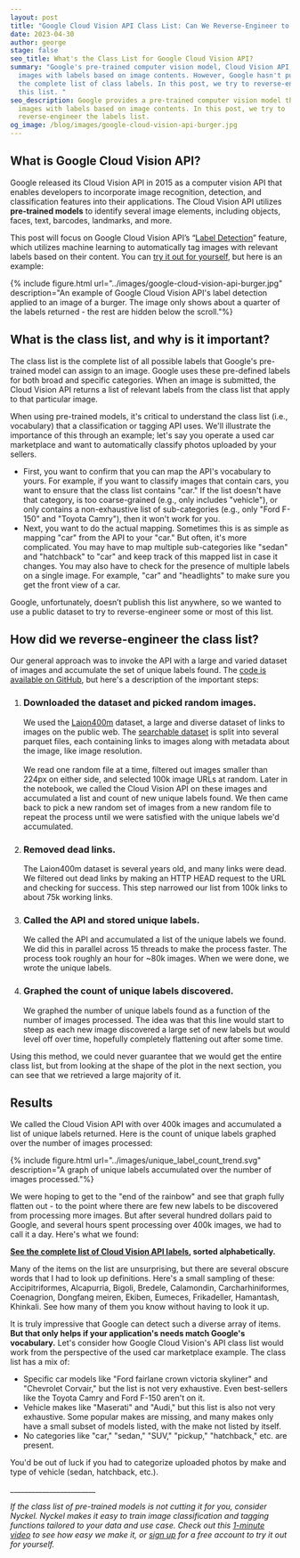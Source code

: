 ```yaml
---
layout: post
title: "Google Cloud Vision API Class List: Can We Reverse-Engineer to Find the List?"
date: 2023-04-30
author: george
stage: false
seo_title: What's the Class List for Google Cloud Vision API?
summary: "Google's pre-trained computer vision model, Cloud Vision API, tags
  images with labels based on image contents. However, Google hasn't published
  the complete list of class labels. In this post, we try to reverse-engineer
  this list. "
seo_description: Google provides a pre-trained computer vision model that tags
  images with labels based on image contents. In this post, we try to
  reverse-engineer the labels list.
og_image: /blog/images/google-cloud-vision-api-burger.jpg
---
```

## What is Google Cloud Vision API?

Google released its Cloud Vision API in 2015 as a computer vision API that enables developers to incorporate image recognition, detection, and classification features into their applications. The Cloud Vision API utilizes **pre-trained models** to identify several image elements, including objects, faces, text, barcodes, landmarks, and more.

This post will focus on Google Cloud Vision API’s “[Label Detection](https://cloud.google.com/vision/docs/labels)” feature, which utilizes machine learning to automatically tag images with relevant labels based on their content. You can [try it out for yourself](https://cloud.google.com/vision/docs/drag-and-drop), but here is an example:

{% include figure.html url="../images/google-cloud-vision-api-burger.jpg" description="An example of Google Cloud Vision API's label detection applied to an image of a burger. The image only shows about a quarter of the labels returned - the rest are hidden below the scroll."%}

## What is the class list, and why is it important?

The class list is the complete list of all possible labels that Google's pre-trained model can assign to an image. Google uses these pre-defined labels for both broad and specific categories. When an image is submitted, the Cloud Vision API returns a list of relevant labels from the class list that apply to that particular image.

When using pre-trained models, it's critical to understand the class list (i.e., vocabulary) that a classification or tagging API uses. We'll illustrate the importance of this through an example; let's say you operate a used car marketplace and want to automatically classify photos uploaded by your sellers. 

* First, you want to confirm that you can map the API's vocabulary to yours. For example, if you want to classify images that contain cars, you want to ensure that the class list contains "car." If the list doesn't have that category, is too coarse-grained (e.g., only includes "vehicle"), or only contains a non-exhaustive list of sub-categories (e.g., only "Ford F-150" and "Toyota Camry"), then it won't work for you. 
* Next, you want to do the actual mapping. Sometimes this is as simple as mapping "car" from the API to your "car." But often, it's more complicated. You may have to map multiple sub-categories like "sedan" and "hatchback" to "car" and keep track of this mapped list in case it changes. You may also have to check for the presence of multiple labels on a single image. For example, "car" and "headlights" to make sure you get the front view of a car. 

Google, unfortunately, doesn’t publish this list anywhere, so we wanted to use a public dataset to try to reverse-engineer some or most of this list. 

## How did we reverse-engineer the class list?

Our general approach was to invoke the API with a large and varied dataset of images and accumulate the set of unique labels found. The [code is available on GitHub](https://github.com/NyckelAI/codesamples/blob/main/google_vision_api_class_list/code.ipynb), but here's a description of the important steps:

1. ### Downloaded the dataset and picked random images.

   We used the [Laion400m](https://www.kaggle.com/datasets/romainbeaumont/laion400m) dataset, a large and diverse dataset of links to images on the public web. The [searchable dataset](https://rom1504.github.io/clip-retrieval/?back=https%3A%2F%2Fknn.laion.ai&index=laion_400m&useMclip=false) is split into several parquet files, each containing links to images along with metadata about the image, like image resolution. \
   \
   We read one random file at a time, filtered out images smaller than 224px on either side, and selected 100k image URLs at random. Later in the notebook, we called the Cloud Vision API on these images and accumulated a list and count of new unique labels found. We then came back to pick a new random set of images from a new random file to repeat the process until we were satisfied with the unique labels we'd accumulated. 
2. ### Removed dead links.

   The Laion400m dataset is several years old, and many links were dead. We filtered out dead links by making an HTTP HEAD request to the URL and checking for success. This step narrowed our list from 100k links to about 75k working links.
3. ### Called the API and stored unique labels.

   We called the API and accumulated a list of the unique labels we found. We did this in parallel across 15 threads to make the process faster. The process took roughly an hour for ~80k images. When we were done, we wrote the unique labels.
4. ### Graphed the count of unique labels discovered.

   We graphed the number of unique labels found as a function of the number of images processed. The idea was that this line would start to steep as each new image discovered a large set of new labels but would level off over time, hopefully completely flattening out after some time.

Using this method, we could never guarantee that we would get the entire class list, but from looking at the shape of the plot in the next section, you can see that we retrieved a large majority of it. 

## Results

We called the Cloud Vision API with over 400k images and accumulated a list of unique labels returned. Here is the count of unique labels graphed over the number of images processed:

{% include figure.html url="../images/unique_label_count_trend.svg" description="A graph of unique labels accumulated over the number of images processed."%}

We were hoping to get to the "end of the rainbow" and see that graph fully flatten out - to the point where there are few new labels to be discovered from processing more images. But after several hundred dollars paid to Google, and several hours spent processing over 400k images, we had to call it a day. Here's what we found:

**[See the complete list of Cloud Vision API labels](https://github.com/NyckelAI/codesamples/blob/main/google_vision_api_class_list/unique_labels.txt), sorted alphabetically.**

Many of the items on the list are unsurprising, but there are several obscure words that I had to look up definitions. Here's a small sampling of these: Accipitriformes, Alcapurria, Bigoli, Bredele, Calamondin, Carcharhiniformes, Coenagrion, Dongfang meiren, Ekiben, Eumeces, Frikadeller, Hamantash, Khinkali. See how many of them you know without having to look it up. 

It is truly impressive that Google can detect such a diverse array of items. **But that only helps if your application's needs match Google's vocabulary.** Let's consider how Google Cloud Vision's API class list would work from the perspective of the used car marketplace example. The class list has a mix of: 

* Specific car models like "Ford fairlane crown victoria skyliner" and "Chevrolet Corvair," but the list is not very exhaustive. Even best-sellers like the Toyota Camry and Ford F-150 aren't on it. 
* Vehicle makes like "Maserati" and "Audi," but this list is also not very exhaustive. Some popular makes are missing, and many makes only have a small subset of models listed, with the make not listed by itself. 
* No categories like "car," "sedan," "SUV," "pickup," "hatchback," etc. are present. 

You'd be out of luck if you had to categorize uploaded photos by make and type of vehicle (sedan, hatchback, etc.).

\_\_\_\_\_\_\_\_\_\_\_\_\_\_\_\_\_\_\_\_\_\_\_\_

*If the class list of pre-trained models is not cutting it for you, consider Nyckel. Nyckel makes it easy to train image classification and tagging functions tailored to your data and use case. Check out this [1-minute video](https://www.youtube.com/watch?v=BzawKd_7WDY) to see how easy we make it, or [sign up](https://www.nyckel.com/console) for a free account to try it out for yourself.*
